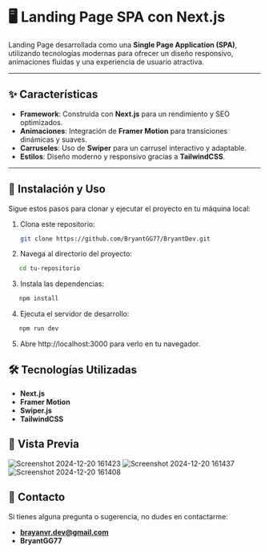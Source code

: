 # 🖥️ Landing Page SPA con Next.js

Landing Page desarrollada como una **Single Page Application (SPA)**, utilizando tecnologías modernas para ofrecer un diseño responsivo, animaciones fluidas y una experiencia de usuario atractiva.

---

## ✨ Características

- **Framework**: Construida con **Next.js** para un rendimiento y SEO optimizados.
- **Animaciones**: Integración de **Framer Motion** para transiciones dinámicas y suaves.
- **Carruseles**: Uso de **Swiper** para un carrusel interactivo y adaptable.
- **Estilos**: Diseño moderno y responsivo gracias a **TailwindCSS**.


---

## 🚀 Instalación y Uso

Sigue estos pasos para clonar y ejecutar el proyecto en tu máquina local:

1. Clona este repositorio:
   ```bash
   git clone https://github.com/BryantGG77/BryantDev.git
   ```
2. Navega al directorio del proyecto:
```bash
   cd tu-repositorio
```
3. Instala las dependencias:
```bash
   npm install
```
4. Ejecuta el servidor de desarrollo:

```bash
   npm run dev
```
5. Abre http://localhost:3000 para verlo en tu navegador.

## 🛠️ Tecnologías Utilizadas

- **Next.js**
- **Framer Motion**
- **Swiper.js**
- **TailwindCSS**

## 🎨 Vista Previa

![Screenshot 2024-12-20 161423](https://github.com/user-attachments/assets/7404ba8b-9039-4968-aab0-35e977015617)
![Screenshot 2024-12-20 161437](https://github.com/user-attachments/assets/863a1a44-7280-42d2-b39e-5b8eb044575f)
![Screenshot 2024-12-20 161408](https://github.com/user-attachments/assets/9dffdf7e-59fe-4279-ba87-1ccef75d638f)

## 📩 Contacto

Si tienes alguna pregunta o sugerencia, no dudes en contactarme:

- **brayanvr.dev@gmail.com**
- **BryantGG77**
